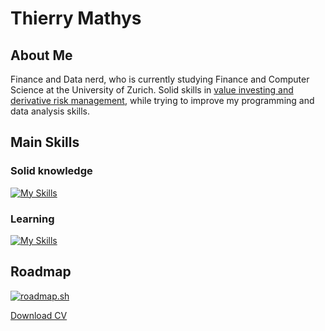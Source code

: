 # Thierry Mathys
## About Me
Finance and Data nerd, who is currently studying Finance and Computer Science at the University of Zurich. Solid skills in [value investing and derivative risk management](www.linkedin.com/in/thierry-mathys-969a0728b), while trying to improve my programming and data analysis skills.
## Main Skills
### Solid knowledge
[![My Skills](https://skillicons.dev/icons?i=py,c)](https://skillicons.dev)
### Learning
[![My Skills](https://skillicons.dev/icons?i=r,github,postgres)](https://skillicons.dev)
## Roadmap

[![roadmap.sh](https://roadmap.sh/card/tall/6851b30b8a05232d3eb9c3ef?variant=dark)](https://roadmap.sh)

[Download CV](https://drive.google.com/file/d/1ClUPnwPqZDGyMm-4wOtIoPYpkJ_dETND/view?usp=drive_link)
